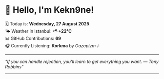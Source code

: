 # 👋 Hello, I'm Kekn9ne!

🗓️ Today is: **Wednesday, 27 August 2025**  
🌤️ Weather in Istanbul: **⛅️  +22°C**  
📊 GitHub Contributions: **69**  
🎧 Currently Listening: **Korkma** by *Gazapizm* 🎶

---

_"If you can handle rejection, you'll learn to get everything you want. — *Tony Robbins*"_

---
